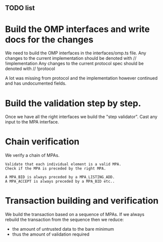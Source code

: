 ## TODO list

# Build the OMP interfaces and write docs for the changes
We need to build the OMP interfaces in the interfaces/omp.ts file.
Any changes to the current implementation should be denoted with // !implementation
Any changes to the current protocol spec should be denoted with // !protocol

A lot was missing from protocol and the implementation however continued and has undocumented fields.

# Build the validation step by step.
Once we have all the right interfaces we build the "step validator".
Cast any input to the MPA interface.

# Chain verification
We verify a chain of MPAs.

```
Validate that each individual element is a valid MPA.
Check if the MPA is preceded by the right MPA.

A MPA_BID is always preceded by a MPA_LISTING_ADD. 
A MPA_ACCEPT is always preceded by a MPA_BID etc..
```

# Transaction building and verification
We build the transaction based on a sequence of MPAs.
If we always rebuild the transaction from the sequence then we reduce:
* the amount of untrusted data to the bare minimum
* thus the amount of validation required
